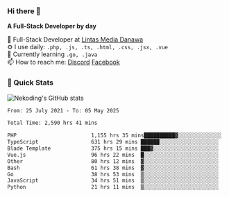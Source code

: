 ### Hi there 👋

**A Full-Stack Developer by day**

🔭 Full-Stack Developer at [Lintas Media Danawa](https://www.lintasmediadanawa.com/)  
⚙️ I use daily: `.php, .js, .ts, .html, .css, .jsx, .vue`  
🌱 Currently learning `.go, .java`  
📫 How to reach me: [Discord](https://discordapp.com/users/984448732999327766)  [Facebook](https://fb.me/tyvandi)  

### 🚀 Quick Stats  

![Nekoding's GitHub stats](https://github-readme-stats.vercel.app/api?username=nekoding&show_icons=true)

<!--START_SECTION:waka-->

```txt
From: 25 July 2021 - To: 05 May 2025

Total Time: 2,590 hrs 41 mins

PHP                        1,155 hrs 35 mins██████████▓░░░░░░░░░░░░░░   43.27 %
TypeScript                 631 hrs 29 mins ██████░░░░░░░░░░░░░░░░░░░   23.64 %
Blade Template             375 hrs 15 mins ███▓░░░░░░░░░░░░░░░░░░░░░   14.05 %
Vue.js                     96 hrs 22 mins  █░░░░░░░░░░░░░░░░░░░░░░░░   03.61 %
Other                      80 hrs 12 mins  ▓░░░░░░░░░░░░░░░░░░░░░░░░   03.00 %
Bash                       61 hrs 38 mins  ▓░░░░░░░░░░░░░░░░░░░░░░░░   02.31 %
Go                         38 hrs 53 mins  ▒░░░░░░░░░░░░░░░░░░░░░░░░   01.46 %
JavaScript                 34 hrs 51 mins  ▒░░░░░░░░░░░░░░░░░░░░░░░░   01.31 %
Python                     21 hrs 11 mins  ▒░░░░░░░░░░░░░░░░░░░░░░░░   00.79 %
```

<!--END_SECTION:waka-->

<!--
**nekoding/nekoding** is a ✨ _special_ ✨ repository because its `README.md` (this file) appears on your GitHub profile.

Here are some ideas to get you started:

- 🔭 I’m currently working on ...
- 🌱 I’m currently learning ...
- 👯 I’m looking to collaborate on ...
- 🤔 I’m looking for help with ...
- 💬 Ask me about ...
- 📫 How to reach me: ...
- 😄 Pronouns: ...
- ⚡ Fun fact: ...
-->
